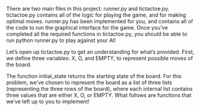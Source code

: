 There are two main files in this project: runner.py and tictactoe.py. tictactoe.py contains all of the logic for playing 
the game, and for making optimal moves. runner.py has been implemented for you, and contains all of the code to run the 
graphical interface for the game. Once you’ve completed all the required functions in tictactoe.py, you should be able to run 
python runner.py to play against your AI!

Let’s open up tictactoe.py to get an understanding for what’s provided. First, we define three variables: X, O, and EMPTY, to 
represent possible moves of the board.

The function initial_state returns the starting state of the board. For this problem, we’ve chosen to represent the board as a 
list of three lists (representing the three rows of the board), where each internal list contains three values that are either 
X, O, or EMPTY. What follows are functions that we’ve left up to you to implement!

